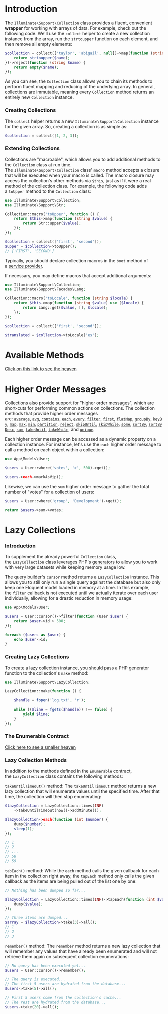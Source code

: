# Introduction
The `Illuminate\Support\Collection` class provides a fluent, convenient **wrapper** for working with arrays of data.
For example, check out the following code. We'll use the `collect` helper to create a new collection instance from the array, run the `strtoupper` function on each element, and then remove all empty elements:
```PHP
$collection = collect(['taylor', 'abigail', null])->map(function (string $name) {
	return strtoupper($name);
})->reject(function (string $name) {
	return empty($name);
});
```
As you can see, the `Collection` class allows you to chain its methods to perform fluent mapping and reducing of the underlying array. In general, collections are immutable, meaning every `Collection` method returns an entirely new `Collection` instance.
### Creating Collections
The `collect` helper returns a new `Illuminate\Support\Collection` instance for the given array. So, creating a collection is as simple as:
```PHP
$collection = collect([1, 2, 3]);
```
### Extending Collections
Collections are "macroable", which allows you to add additional methods to the `Collection` class at run time. The `Illuminate\Support\Collection` class' `macro` method accepts a closure that will be executed when your macro is called. The macro closure may access the collection's other methods via `$this`, just as if it were a real method of the collection class. For example, the following code adds a `toUpper` method to the `Collection` class:
```PHP
use Illuminate\Support\Collection;
use Illuminate\Support\Str;

Collection::macro('toUpper', function () {
	return $this->map(function (string $value) {
		return Str::upper($value);
	});
});

$collection = collect(['first', 'second']);
$upper = $collection->toUpper();
// ['FIRST', 'SECOND']
```
Typically, you should declare collection macros in the `boot` method of a [service provider](https://laravel.com/docs/10.x/providers).

If necessary, you may define macros that accept additional arguments:

```PHP
use Illuminate\Support\Collection;
use Illuminate\Support\Facades\Lang;

Collection::macro('toLocale', function (string $locale) {
	return $this->map(function (string $value) use ($locale) {
		return Lang::get($value, [], $locale);
	});
});

$collection = collect(['first', 'second']);

$translated = $collection->toLocale('es');
```
# Available Methods
[Click on this link to see the heaven](https://laravel.com/docs/10.x/collections#available-methods)
# Higher Order Messages
Collections also provide support for "higher order messages", which are short-cuts for performing common actions on collections. The collection methods that provide higher order messages are: [`average`](https://laravel.com/docs/10.x/collections#method-average), [`avg`](https://laravel.com/docs/10.x/collections#method-avg), [`contains`](https://laravel.com/docs/10.x/collections#method-contains), [`each`](https://laravel.com/docs/10.x/collections#method-each), [`every`](https://laravel.com/docs/10.x/collections#method-every), [`filter`](https://laravel.com/docs/10.x/collections#method-filter), [`first`](https://laravel.com/docs/10.x/collections#method-first), [`flatMap`](https://laravel.com/docs/10.x/collections#method-flatmap), [`groupBy`](https://laravel.com/docs/10.x/collections#method-groupby), [`keyBy`](https://laravel.com/docs/10.x/collections#method-keyby), [`map`](https://laravel.com/docs/10.x/collections#method-map), [`max`](https://laravel.com/docs/10.x/collections#method-max), [`min`](https://laravel.com/docs/10.x/collections#method-min), [`partition`](https://laravel.com/docs/10.x/collections#method-partition), [`reject`](https://laravel.com/docs/10.x/collections#method-reject), [`skipUntil`](https://laravel.com/docs/10.x/collections#method-skipuntil), [`skipWhile`](https://laravel.com/docs/10.x/collections#method-skipwhile), [`some`](https://laravel.com/docs/10.x/collections#method-some), [`sortBy`](https://laravel.com/docs/10.x/collections#method-sortby), [`sortByDesc`](https://laravel.com/docs/10.x/collections#method-sortbydesc), [`sum`](https://laravel.com/docs/10.x/collections#method-sum), [`takeUntil`](https://laravel.com/docs/10.x/collections#method-takeuntil), [`takeWhile`](https://laravel.com/docs/10.x/collections#method-takewhile), and [`unique`](https://laravel.com/docs/10.x/collections#method-unique).

Each higher order message can be accessed as a dynamic property on a collection instance. For instance, let's use the `each` higher order message to call a method on each object within a collection:
```PHP
use App\Models\User;

$users = User::where('votes', '>', 500)->get();

$users->each->markAsVip();
```

Likewise, we can use the `sum` higher order message to gather the total number of "votes" for a collection of users:
```PHP
$users = User::where('group', 'Development')->get();

return $users->sum->votes;
```
# Lazy Collections
### Introduction
To supplement the already powerful `Collection` class, the `LazyCollection` class leverages PHP's [generators](https://www.php.net/manual/en/language.generators.overview.php) to allow you to work with very large datasets while keeping memory usage low.

The query builder's `cursor` method returns a `LazyCollection` instance. This allows you to still only run a single query against the database but also only keep one Eloquent model loaded in memory at a time. In this example, the `filter` callback is not executed until we actually iterate over each user individually, allowing for a drastic reduction in memory usage:
```PHP
use App\Models\User;

$users = User::cursor()->filter(function (User $user) {
	return $user->id > 500;
});

foreach ($users as $user) {
	echo $user->id;
}
```
### Creating Lazy Collections
To create a lazy collection instance, you should pass a PHP generator function to the collection's `make` method:
```PHP
use Illuminate\Support\LazyCollection;

LazyCollection::make(function () {

	$handle = fopen('log.txt', 'r');
	
	while (($line = fgets($handle)) !== false) {
		yield $line;
	}
});
```
### The Enumerable Contract
[Click here to see a smaller heaven](https://laravel.com/docs/10.x/collections#the-enumerable-contract)
### Lazy Collection Methods
In addition to the methods defined in the `Enumerable` contract, the `LazyCollection` class contains the following methods:

`takeUntilTimeout()` method:
The `takeUntilTimeout` method returns a new lazy collection that will enumerate values until the specified time. After that time, the collection will then stop enumerating:

```PHP
$lazyCollection = LazyCollection::times(INF)
	->takeUntilTimeout(now()->addMinute());

$lazyCollection->each(function (int $number) {
	dump($number);
	sleep(1);
});

// 1
// 2
// ...
// 58
// 59
```

`tabEach()` method:
While the `each` method calls the given callback for each item in the collection right away, the `tapEach` method only calls the given callback as the items are being pulled out of the list one by one:
```PHP
// Nothing has been dumped so far...

$lazyCollection = LazyCollection::times(INF)->tapEach(function (int $value) {
	dump($value);
});

// Three items are dumped...
$array = $lazyCollection->take(3)->all();
// 1
// 2
// 3
```

`remember()` method:
The `remember` method returns a new lazy collection that will remember any values that have already been enumerated and will not retrieve them again on subsequent collection enumerations:

```PHP
// No query has been executed yet...
$users = User::cursor()->remember();

// The query is executed...
// The first 5 users are hydrated from the database...
$users->take(5)->all();

// First 5 users come from the collection's cache...
// The rest are hydrated from the database...
$users->take(20)->all();
```
